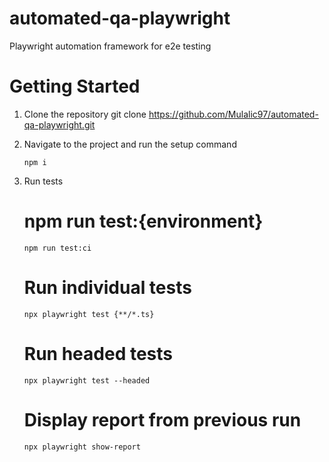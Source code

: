 # automated-qa-playwright
Playwright automation framework for e2e testing

# Getting Started
1. Clone the repository
   git clone https://github.com/Mulalic97/automated-qa-playwright.git

2. Navigate to the project and run the setup command
   
   ```npm i```

4. Run tests
   # npm run test:{environment}
   
   ```npm run test:ci```
   # Run individual tests
   
   ```npx playwright test {**/*.ts}```
   # Run headed tests
   
   ```npx playwright test --headed```
   # Display report from previous run

   ```npx playwright show-report```


